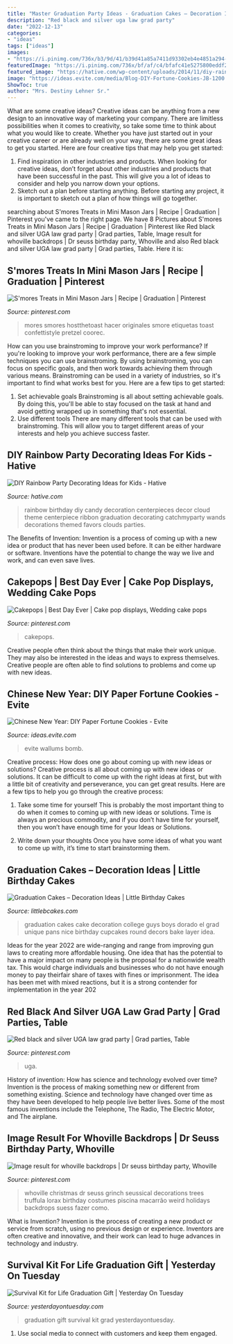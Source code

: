```yaml
---
title: "Master Graduation Party Ideas - Graduation Cakes – Decoration Ideas"
description: "Red black and silver uga law grad party"
date: "2022-12-13"
categories:
- "ideas"
tags: ["ideas"]
images:
- "https://i.pinimg.com/736x/b3/9d/41/b39d41a85a7411d93302eb4e4851a294--mini-mason-jars-mason-jar-treats.jpg?b=t"
featuredImage: "https://i.pinimg.com/736x/bf/af/c4/bfafc41e5275800eddf2bcabd9bfd904.jpg"
featured_image: "https://hative.com/wp-content/uploads/2014/11/diy-rainbow-party-decorating-ideas/4-candy-decoration.jpg"
image: "https://ideas.evite.com/media/Blog-DIY-Fortune-Cookies-JB-1200.jpg"
ShowToc: true
author: "Mrs. Destiny Lehner Sr."
---
```



What are some creative ideas?
Creative ideas can be anything from a new design to an innovative way of marketing your company. There are limitless possibilities when it comes to creativity, so take some time to think about what you would like to create. Whether you have just started out in your creative career or are already well on your way, there are some great ideas to get you started. Here are four creative tips that may help you get started: 
1. Find inspiration in other industries and products. When looking for creative ideas, don’t forget about other industries and products that have been successful in the past. This will give you a lot of ideas to consider and help you narrow down your options. 
2. Sketch out a plan before starting anything. Before starting any project, it is important to sketch out a plan of how things will go together.

	

		
searching about S&#039;mores Treats in Mini Mason Jars | Recipe | Graduation | Pinterest you've came to the right page. We have 8 Pictures about S&#039;mores Treats in Mini Mason Jars | Recipe | Graduation | Pinterest like Red black and silver UGA law grad party | Grad parties, Table, Image result for whoville backdrops | Dr seuss birthday party, Whoville and also Red black and silver UGA law grad party | Grad parties, Table. Here it is:
		
    
## S&#039;mores Treats In Mini Mason Jars | Recipe | Graduation | Pinterest

<img loading=lazy src="https://i.pinimg.com/736x/b3/9d/41/b39d41a85a7411d93302eb4e4851a294--mini-mason-jars-mason-jar-treats.jpg?b=t" onerror="this.onerror=null;this.src='https://tse4.mm.bing.net/th?id=OIP.66fQCF4vKs3ucphmq_3AVwDGEs&amp;pid=15.1';" alt="S&#039;mores Treats in Mini Mason Jars | Recipe | Graduation | Pinterest">

_Source: pinterest.com_

>mores smores hostthetoast hacer originales smore etiquetas toast confettistyle pretzel coorec. 

	

How can you use brainstroming to improve your work performance?
If you're looking to improve your work performance, there are a few simple techniques you can use brainstroming. By using brainstroming, you can focus on specific goals, and then work towards achieving them through various means. Brainstroming can be used in a variety of industries, so it's important to find what works best for you. Here are a few tips to get started: 
1. Set achievable goals
Brainstroming is all about setting achievable goals. By doing this, you'll be able to stay focused on the task at hand and avoid getting wrapped up in something that's not essential. 
2. Use different tools
There are many different tools that can be used with brainstroming. This will allow you to target different areas of your interests and help you achieve success faster. 

    
## DIY Rainbow Party Decorating Ideas For Kids - Hative

<img loading=lazy src="https://hative.com/wp-content/uploads/2014/11/diy-rainbow-party-decorating-ideas/4-candy-decoration.jpg" onerror="this.onerror=null;this.src='https://tse1.mm.bing.net/th?id=OIP.GfTxgQhCKywEmuWykiSTCAHaLG&amp;pid=15.1';" alt="DIY Rainbow Party Decorating Ideas for Kids - Hative">

_Source: hative.com_

>rainbow birthday diy candy decoration centerpieces decor cloud theme centerpiece ribbon graduation decorating catchmyparty wands decorations themed favors clouds parties. 

	

The Benefits of Invention:
Invention is a process of coming up with a new idea or product that has never been used before. It can be either hardware or software. Inventions have the potential to change the way we live and work, and can even save lives.

    
## Cakepops | Best Day Ever | Cake Pop Displays, Wedding Cake Pops

<img loading=lazy src="https://i.pinimg.com/736x/01/68/de/0168de8afe9bcbe00ab7d5185baba013--cake-pop-displays-weddingideas.jpg" onerror="this.onerror=null;this.src='https://tse3.mm.bing.net/th?id=OIP.KWQQ_tSVpfYQKggRshqrxgDIEs&amp;pid=15.1';" alt="Cakepops | Best Day Ever | Cake pop displays, Wedding cake pops">

_Source: pinterest.com_

>cakepops. 

	

Creative people often think about the things that make their work unique. They may also be interested in the ideas and ways to express themselves. Creative people are often able to find solutions to problems and come up with new ideas.

    
## Chinese New Year: DIY Paper Fortune Cookies - Evite

<img loading=lazy src="https://ideas.evite.com/media/Blog-DIY-Fortune-Cookies-JB-1200.jpg" onerror="this.onerror=null;this.src='https://tse2.mm.bing.net/th?id=OIP.zVqJt1j8bOXhxEEWV7CB1AHaKF&amp;pid=15.1';" alt="Chinese New Year: DIY Paper Fortune Cookies - Evite">

_Source: ideas.evite.com_

>evite wallums bomb. 

	

Creative process: How does one go about coming up with new ideas or solutions?
Creative process is all about coming up with new ideas or solutions. It can be difficult to come up with the right ideas at first, but with a little bit of creativity and perseverance, you can get great results. Here are a few tips to help you go through the creative process:
1. Take some time for yourself 
This is probably the most important thing to do when it comes to coming up with new ideas or solutions. Time is always an precious commodity, and if you don’t have time for yourself, then you won’t have enough time for your Ideas or Solutions.

2. Write down your thoughts 
Once you have some ideas of what you want to come up with, it’s time to start brainstorming them.

    
## Graduation Cakes – Decoration Ideas | Little Birthday Cakes

<img loading=lazy src="https://www.littlebcakes.com/wp-content/uploads/2013/08/Graduation-Cake-Pans.jpg" onerror="this.onerror=null;this.src='https://tse3.mm.bing.net/th?id=OIP.h7JsWafve_9TjcRMi4l70wHaJ4&amp;pid=15.1';" alt="Graduation Cakes – Decoration Ideas | Little Birthday Cakes">

_Source: littlebcakes.com_

>graduation cakes cake decoration college guys boys dorado el grad unique pans nice birthday cupcakes round decors bake layer idea. 

	

Ideas for the year 2022 are wide-ranging and range from improving gun laws to creating more affordable housing. One idea that has the potential to have a major impact on many people is the proposal for a nationwide wealth tax. This would charge individuals and businesses who do not have enough money to pay theirfair share of taxes with fines or imprisonment. The idea has been met with mixed reactions, but it is a strong contender for implementation in the year 202
    
## Red Black And Silver UGA Law Grad Party | Grad Parties, Table

<img loading=lazy src="https://i.pinimg.com/736x/bf/af/c4/bfafc41e5275800eddf2bcabd9bfd904.jpg" onerror="this.onerror=null;this.src='https://tse3.mm.bing.net/th?id=OIP.C_XGqkCmEuP6nKyriF-ptAHaJ3&amp;pid=15.1';" alt="Red black and silver UGA law grad party | Grad parties, Table">

_Source: pinterest.com_

>uga. 

	

History of invention: How has science and technology evolved over time?
Invention is the process of making something new or different from something existing. Science and technology have changed over time as they have been developed to help people live better lives. Some of the most famous inventions include the Telephone, The Radio, The Electric Motor, and The airplane.

    
## Image Result For Whoville Backdrops | Dr Seuss Birthday Party, Whoville

<img loading=lazy src="https://i.pinimg.com/736x/e2/c8/14/e2c814b5944120b2f9539207228ed55d.jpg" onerror="this.onerror=null;this.src='https://tse4.mm.bing.net/th?id=OIP.2VaV180H48x22Evo23qWAAHaJ6&amp;pid=15.1';" alt="Image result for whoville backdrops | Dr seuss birthday party, Whoville">

_Source: pinterest.com_

>whoville christmas dr seuss grinch seussical decorations trees truffula lorax birthday costumes piscina macarrão weird holidays backdrops suess fazer como. 

	

What is Invention?
Invention is the process of creating a new product or service from scratch, using no previous design or experience. Inventors are often creative and innovative, and their work can lead to huge advances in technology and industry.

    
## Survival Kit For Life Graduation Gift | Yesterday On Tuesday

<img loading=lazy src="https://yesterdayontuesday.com/wp-content/uploads/2017/06/Graduation-Gift.jpg" onerror="this.onerror=null;this.src='https://tse4.mm.bing.net/th?id=OIP.VYyBgq3VPHOLbjkNuDY9YwHaPP&amp;pid=15.1';" alt="Survival Kit for Life Graduation Gift | Yesterday On Tuesday">

_Source: yesterdayontuesday.com_

>graduation gift survival kit grad yesterdayontuesday. 

	

1. Use social media to connect with customers and keep them engaged.

